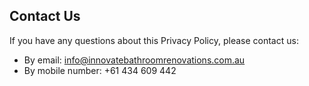 ## Contact Us

If you have any questions about this Privacy Policy, please contact us:

- By email: info@innovatebathroomrenovations.com.au
- By mobile number: +61 434 609 442